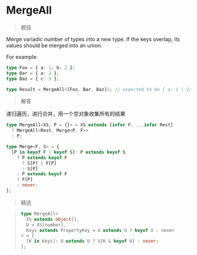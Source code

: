 # MergeAll

<BtnGroup 
	issue="https://tsch.js.org/27932/solutions"
	answer="https://github.com/type-challenges/type-challenges/issues/32289"
/>

> 题目

Merge variadic number of types into a new type. If the keys overlap, its values should be merged into an union.

For example:

```ts
type Foo = { a: 1; b: 2 };
type Bar = { a: 2 };
type Baz = { c: 3 };

type Result = MergeAll<[Foo, Bar, Baz]>; // expected to be { a: 1 | 2; b: 2; c: 3 }
```

> 解答

递归遍历，进行合并，用一个空对象收集所有的结果

```ts
type MergeAll<XS, P = {}> = XS extends [infer F, ...infer Rest]
  ? MergeAll<Rest, Merge<P, F>>
  : P;

type Merge<F, S> = {
  [P in keyof F | keyof S]: P extends keyof S
    ? P extends keyof F
      ? S[P] | F[P]
      : S[P]
    : P extends keyof F
    ? F[P]
    : never;
};
```

> 精选

<BtnGroup 
	featured="https://github.com/type-challenges/type-challenges/issues/29394"
/>

> ```ts
> type MergeAll<
>   XS extends object[],
>   U = XS[number],
>   Keys extends PropertyKey = U extends U ? keyof U : never
> > = {
>   [K in Keys]: U extends U ? U[K & keyof U] : never;
> };
> ```

